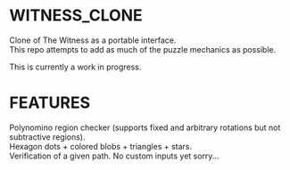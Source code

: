 # WITNESS_CLONE
Clone of The Witness as a portable interface. <br/>
This repo attempts to add as much of the puzzle mechanics as possible. <br/>

This is currently a work in progress.

# FEATURES
Polynomino region checker (supports fixed and arbitrary rotations but not subtractive regions). <br/>
Hexagon dots + colored blobs + triangles + stars. <br/>
Verification of a given path. No custom inputs yet sorry... <br/>
